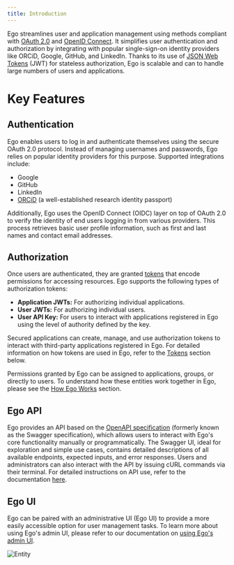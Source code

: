 ```yaml
---
title: Introduction
---
```


Ego streamlines user and application management using methods compliant with <a href="https://oauth.net/2/" target="_blank">OAuth 2.0</a> and <a href="https://auth0.com/docs/protocols/openid-connect-protocol" target="_blank">OpenID Connect</a>. It simplifies user authentication and authorization by integrating with popular single-sign-on identity providers like ORCiD, Google, GitHub, and LinkedIn. Thanks to its use of <a href="https://jwt.io/introduction" target="_blank">JSON Web Tokens</a> (JWT) for stateless authorization, Ego is scalable and can to handle large numbers of users and applications.

# Key Features

## Authentication

Ego enables users to log in and authenticate themselves using the secure OAuth 2.0 protocol. Instead of managing usernames and passwords, Ego relies on popular identity providers for this purpose. Supported integrations include:

- Google
- GitHub
- LinkedIn
- <a href="https://orcid.org/" target="_blank">ORCiD</a> (a well-established research identity passport)

Additionally, Ego uses the OpenID Connect (OIDC) layer on top of OAuth 2.0 to verify the identity of end users logging in from various providers. This process retrieves basic user profile information, such as first and last names and contact email addresses.

## Authorization

Once users are authenticated, they are granted <a href="/documentation/ego/technical/#ego-tokens" target="_blank">tokens</a> that encode permissions for accessing resources. Ego supports the following types of authorization tokens:

- **Application JWTs:** For authorizing individual applications.
- **User JWTs:** For authorizing individual users.
- **User API Key:** For users to interact with applications registered in Ego using the level of authority defined by the key.

Secured applications can create, manage, and use authorization tokens to interact with third-party applications registered in Ego. For detailed information on how tokens are used in Ego, refer to the <a href="/documentation/ego/technical/#ego-tokens" target="_blank">Tokens</a> section below.

Permissions granted by Ego can be assigned to applications, groups, or directly to users. To understand how these entities work together in Ego, please see the <a href="/documentation/ego/technical/" target="_blank">How Ego Works</a> section.

## Ego API

Ego provides an API based on the <a href="https://swagger.io/specification/" target="_blank">OpenAPI specification</a> (formerly known as the Swagger specification), which allows users to interact with Ego's core functionality manually or programmatically. The Swagger UI, ideal for exploration and simple use cases, contains detailed descriptions of all available endpoints, expected inputs, and error responses. Users and administrators can also interact with the API by issuing cURL commands via their terminal. For detailed instructions on API use, refer to the documentation <a href="/documentation/ego/user-guide/api/" target="_blank">here</a>.

## Ego UI

Ego can be paired with an administrative UI (Ego UI) to provide a more easily accessible option for user management tasks. To learn more about using Ego's admin UI, please refer to our documentation on <a href="/documentation/ego/user-guide/admin-ui/" target="_blank">using Ego's admin UI</a>.

![Entity](/assets/users.png 'Users')
